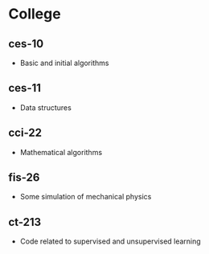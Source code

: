 # College

## ces-10
  - Basic and initial algorithms

## ces-11
  - Data structures

## cci-22
  - Mathematical algorithms

## fis-26
  - Some simulation of mechanical physics

## ct-213
  - Code related to supervised and unsupervised learning
